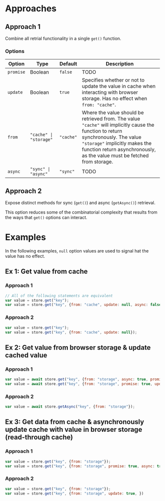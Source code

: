 # Approaches

## Approach 1

Combine all retrial functionality in a single `get()` function.

### Options

| Option | Type | Default | Description |
| --- | --- | --- | --- |
| `promise` | Boolean | `false` | TODO |
| `update` | Boolean | `true` | Specifies whether or not to update the value in cache when interacting with browser storage. Has no effect when `from: "cache"`. |
| `from` | `"cache" \| "storage"` | `"cache"` | Where the value should be retrieved from. The value `"cache"` will implicitly cause the function to return synchronously. The value `"storage"` implicitly makes the function return asynchronously, as the value must be fetched from storage. |
| `async` | `"sync" \| "async"` | `"sync"` | TODO |

## Approach 2

Expose distinct methods for sync (`get()`) and async (`getAsync()`) retrieval.

This option reduces some of the combinatorial complexity that results from the
ways that `get()` options can interact.


# Examples

In the following examples, `null` option values are used to signal hat the value has no effect.

## Ex 1: Get value from cache

### Approach 1
```js
// All of the following statements are equivalent
var value = store.get("key");
var value = store.get("key", {from: "cache", update: null, async: false, promise: false });
```

### Approach 2
```js
var value = store.get("key");
var value = store.get("key", {from: "cache", update: null});
```

## Ex 2: Get value from browser storage & update cached value

### Approach 1
```js
var value = await store.get("key", {from: "storage", async: true, promise: true});
var value = await store.get("key", {from: "storage", promise: true, update: true});
```

### Approach 2
```js
var value = await store.getAsync("key", {from: "storage"});
```

## Ex 3: Get data from cache & asynchronously update cache with value in browser storage (read-through cache)

### Approach 1

```js
var value = store.get("key", {from: "storage"});
var value = store.get("key", {from: "storage", promise: true, async: true, update: true});
```

### Approach 2

```js
var value = store.get("key", {from: "storage"});
var value = store.get("key", {from: "storage", update: true, })
```


